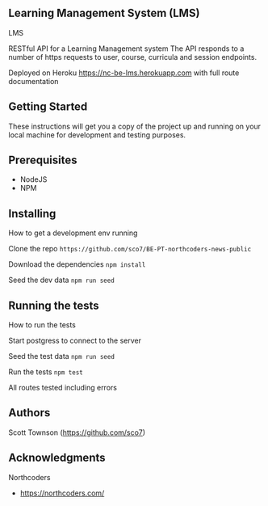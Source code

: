 ## Learning Management System (LMS)

LMS

 RESTful API for a Learning Management system  The API responds to a number of https requests to user, course, curricula and session endpoints.  

Deployed on Heroku  https://nc-be-lms.herokuapp.com with full route documentation

## Getting Started

These instructions will get you a copy of the project up and running on your local machine for development and testing purposes.

## Prerequisites

* NodeJS
* NPM

## Installing

How to get a development env running

Clone the repo
```https://github.com/sco7/BE-PT-northcoders-news-public```

Download the dependencies
```npm install```

Seed the dev data
```npm run seed```

## Running the tests

How to run the tests

Start postgress to connect to the server

Seed the test data
```npm run seed```

Run the tests
```npm test```

All routes tested including errors

## Authors

Scott Townson (https://github.com/sco7)

## Acknowledgments

Northcoders
* https://northcoders.com/